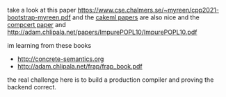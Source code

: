 take a look at this paper https://www.cse.chalmers.se/~myreen/cpp2021-bootstrap-myreen.pdf 
and the [cakeml papers](https://cakeml.org/publications.html) are also nice and the [compcert paper](https://www.cs.utexas.edu/~bornholt/courses/cs345h-22au/papers/compcert.pdf) and http://adam.chlipala.net/papers/ImpurePOPL10/ImpurePOPL10.pdf 

im learning from these books

- http://concrete-semantics.org
- http://adam.chlipala.net/frap/frap_book.pdf

the real challenge here is to build a production compiler and proving the backend correct.
